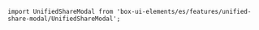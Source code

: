 `import UnifiedShareModal from 'box-ui-elements/es/features/unified-share-modal/UnifiedShareModal';`
